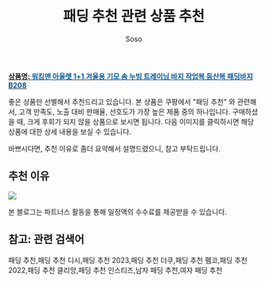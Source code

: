 ﻿---
layout: post
title:  "패딩 추천 관련 상품 추천"
author: Soso
categories: [ 디저털/가전 ]
tags: [패딩 추천,패딩 추천 디시,패딩 추천 2023,패딩 추천 더쿠,패딩 추천 펨코,패딩 추천 2022,패딩 추천 클리앙,패딩 추천 인스티즈,남자 패딩 추천,여자 패딩 추천]
image: https://ads-partners.coupang.com/image1/MC8LIhEFjhkeoU7vMNAjnbtoeilU6GH6nDxxm5BNYA_6wQezv97qcvbqZGzvL7Alroc2KHL3reWmPBWUXd-UVsZQ39zTSFPqa94dzBOdhPnQNQwUmxB9IGN5U8kAhatt-pD4saFkBciuVeSAsGue_uwyO1DSxl84YszMwPP3f2Q3yDVW2cak4Az6lgsbvoaKgq_eunxfUWnOtfxdpAEX1BkkKvgKIrDWkU72AiXXtB2rPdd9IncJwouBaX2c-S7dRdVEf2DAKtRsH4Fzj27TTcwJucBWi5WixJ_YPo8hxoWQzo20Ng== 
description: "쿠팡에서 패딩 추천 관련 상품으로 가장 고객 선호도가 높은 제품 중 하나입니다."
---

<a href="https://link.coupang.com/re/AFFSDP?lptag=AF5673682&pageKey=6173480574&itemId=12066372846&vendorItemId=79338397274&traceid=V0-153-ee44a9debb495749&clickBeacon=n2OE6QqlD07UnpOXLLKQo%2FkNzRlMgZAO5HbLsWXA%2BeYsdcwsgiP5Rl1uDcDDaeM4MWMMCswNKNoAyTRrKc%2FRDuxdd22Uvh%2FqkFgT9H%2FxyPd9sy9Oj18sbb6Vh1yBQVGM1rnUz0n4ev%2BZBKk%2BbHL5C7WIKbVHRSAvxzf8a2FrMPQ5nOSBYkfULQ2%2BjlEIZCTri7EARjZA5DfHOD%2BQsPSsbg6vNAXUKU3blbpIhPIHpZV6aJ8iuRjlG1cR5WUQOpLSwDfiRgRw0p9QnfcTitQdmquusV2QVYzE3iG%2FVygj%2FyXY3dvYvjagHJxS14NqXs7amZr7N0%2Fa7zQcaCZ3h3vmHDncVACVZ8S6j9y4ABaJQ2FhcEOcD%2B9f9Tw%2F6eOTEJa2pC4vA9BT5ctrnv9lNDkzWH4fzMP7fy8dJ259Vw8%2Fy969xwTdRchSzsHogPjQprmFibQc63H7P%2Fdv%2BdByVj8GdI9tDXD0JTKu6ibOt%2Fc6pXTCAJKNmKGShXeBqCTs6P1oWYZxYJoGdZ4YcQ2ikvNKrgY1Z%2BhDM6rmVBI4OOMLsFq0RhVPzCqcuZUGCEWDeTfZtDQzXpOq9Is340aOF3j8IDAomAc%2FO3ECVYvYnUb86b029BK%2FQO0ZvNSrSufaq7tnEZ8uOPqkG%2FimHBQChT3Y9MsMED8oJHT2yFkaVuOWcH2p0mGpXEAEs%2BwnTTfmDHrJmtuj37NmjrDObDXeJOlMogJyy50CZGNHyXZKigM9cXcbGnL9%2FTvjP%2FC7Pp6EyFCJRklK%2FLjcgYh%2BC6f86BcFz42EsTzrPX6SYQSogSh2UbDsGsc0Zmuinwfrg7jhcNlsDFo2muobKW0557tlXLswj%2BaxBjpBcyRLDWJbc3bgno%2BzH%2BRRttXcbsRXzS1urgdk&requestid=20231116174038840114212657&token=31850C%7CMIXED"><b>상품명: <font color='#01579B'>워킹맨 아울렛 1+1 겨울용 기모 솜 누빔 트레이닝 바지 작업복 등산복 패딩바지 B208</font></b></a>

좋은 상품만 선별해서 추천드리고 있습니다.
본 상품은 쿠팡에서 "패딩 추천" 와 관련해서, 고객 만족도, 노출 대비 판매율, 선호도가 가장 높은 제품 중의 하나입니다.
구매하셨을 때, 크게 후회가 되지 않을 상품으로 보시면 됩니다. 
다음 이미지를 클릭하시면 해당 상품에 대한 상세 내용을 보실 수 있습니다.

바쁘시다면, 추천 이유로 좀더 요약해서 설명드렸으니, 참고 부탁드립니다.

## 추천 이유 

<a href="https://link.coupang.com/re/AFFSDP?lptag=AF5673682&pageKey=6173480574&itemId=12066372846&vendorItemId=79338397274&traceid=V0-153-ee44a9debb495749&clickBeacon=n2OE6QqlD07UnpOXLLKQo%2FkNzRlMgZAO5HbLsWXA%2BeYsdcwsgiP5Rl1uDcDDaeM4MWMMCswNKNoAyTRrKc%2FRDuxdd22Uvh%2FqkFgT9H%2FxyPd9sy9Oj18sbb6Vh1yBQVGM1rnUz0n4ev%2BZBKk%2BbHL5C7WIKbVHRSAvxzf8a2FrMPQ5nOSBYkfULQ2%2BjlEIZCTri7EARjZA5DfHOD%2BQsPSsbg6vNAXUKU3blbpIhPIHpZV6aJ8iuRjlG1cR5WUQOpLSwDfiRgRw0p9QnfcTitQdmquusV2QVYzE3iG%2FVygj%2FyXY3dvYvjagHJxS14NqXs7amZr7N0%2Fa7zQcaCZ3h3vmHDncVACVZ8S6j9y4ABaJQ2FhcEOcD%2B9f9Tw%2F6eOTEJa2pC4vA9BT5ctrnv9lNDkzWH4fzMP7fy8dJ259Vw8%2Fy969xwTdRchSzsHogPjQprmFibQc63H7P%2Fdv%2BdByVj8GdI9tDXD0JTKu6ibOt%2Fc6pXTCAJKNmKGShXeBqCTs6P1oWYZxYJoGdZ4YcQ2ikvNKrgY1Z%2BhDM6rmVBI4OOMLsFq0RhVPzCqcuZUGCEWDeTfZtDQzXpOq9Is340aOF3j8IDAomAc%2FO3ECVYvYnUb86b029BK%2FQO0ZvNSrSufaq7tnEZ8uOPqkG%2FimHBQChT3Y9MsMED8oJHT2yFkaVuOWcH2p0mGpXEAEs%2BwnTTfmDHrJmtuj37NmjrDObDXeJOlMogJyy50CZGNHyXZKigM9cXcbGnL9%2FTvjP%2FC7Pp6EyFCJRklK%2FLjcgYh%2BC6f86BcFz42EsTzrPX6SYQSogSh2UbDsGsc0Zmuinwfrg7jhcNlsDFo2muobKW0557tlXLswj%2BaxBjpBcyRLDWJbc3bgno%2BzH%2BRRttXcbsRXzS1urgdk&requestid=20231116174038840114212657&token=31850C%7CMIXED"><img src="https://thumbnail6.coupangcdn.com/thumbnails/remote/q89/image/vendor_inventory/1e6e/3e4cea477b8b64c528694522cba63a040ca8c45d52e1c0cb1d6e4529122b.jpg"></a> 

본 블로그는 파트너스 활동을 통해 일정액의 수수료를 제공받을 수 있습니다.

## 참고: 관련 검색어    
패딩 추천,패딩 추천 디시,패딩 추천 2023,패딩 추천 더쿠,패딩 추천 펨코,패딩 추천 2022,패딩 추천 클리앙,패딩 추천 인스티즈,남자 패딩 추천,여자 패딩 추천